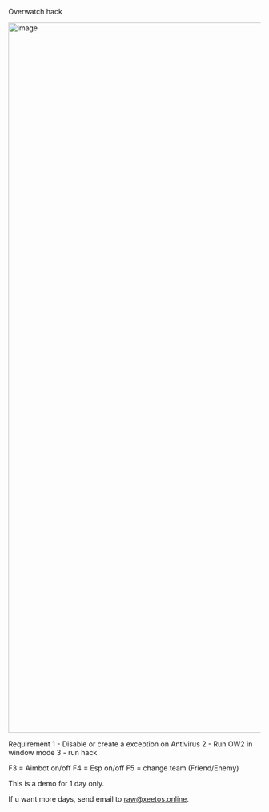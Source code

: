 Overwatch hack

<img width="2302" height="1420" alt="image" src="https://github.com/user-attachments/assets/c05fa142-fe0f-461e-a710-6f910de5bab8" />

Requirement
1 - Disable or create a exception on Antivirus
2 - Run OW2 in window mode
3 - run hack

F3 = Aimbot on/off
F4 = Esp on/off
F5 = change team (Friend/Enemy)

This is a demo for 1 day only.

If u want more days, send email to raw@xeetos.online.
